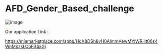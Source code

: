 # AFD_Gender_Based_challenge

![image](https://user-images.githubusercontent.com/69841466/128144016-4080c5eb-76f2-4a3a-ae41-38ade23e9668.png)


Our application Link : 

https://miamarketplace.com/apps/HoK8DSh8vH0AImmAewMYiWRHt00s4WnMkzsLCbF34xGj
